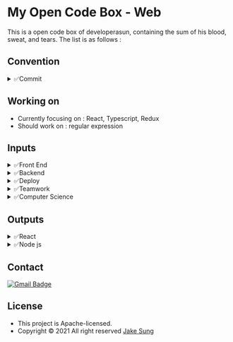 # My Open Code Box - Web
This is a open code box of developerasun, containing the sum of his blood, sweat, and tears. The list is as follows :  

## Convention
<details>
  <summary>✅Commit</summary>

- feat: functionality added
- fix: bug fixed, minor changes
- chore: installing npms and other chores
- refactor: refactoring existing codes
- docs: readme and other markdowns
</details>

## Working on
- Currently focusing on : React, Typescript, Redux
- Should work on : regular expression

## Inputs

<details>
  <summary>✅Front End</summary>

- myCSS, myHTML, myJavascript
 
</details>

<details>
  <summary>✅Backend</summary>

- myJavascript
 
</details>

<details>
  <summary>✅Deploy</summary>

- myCloud, myDeploy
 
</details>

<details>
  <summary>✅Teamwork</summary>

- myCollaboration
 
</details>

<details>
  <summary>✅Computer Science</summary>

- myCSknowledge
 
</details>

## Outputs
<details>
  <summary>✅React</summary>

- useQuery

https://user-images.githubusercontent.com/83855174/147634315-666ef3ca-0da4-48b6-872d-b1eb65c58849.mp4

- useInfiniteQuery

https://user-images.githubusercontent.com/83855174/147634099-17cb1699-6546-4ebe-9cc8-114ebce124e6.mp4

- redux-react 
  
https://user-images.githubusercontent.com/83855174/151017399-762dc0b3-4431-4a06-b06b-e621879632a8.mp4

</details>

<details>
  <summary>✅Node js </summary>

- blog app

https://user-images.githubusercontent.com/83855174/147804554-432cd627-18e8-4782-84a7-61e320723881.mp4

- chat app

https://user-images.githubusercontent.com/83855174/147804564-eb674c38-6b9c-41d1-8202-7ddee9f595f1.mp4

- login 
  
https://user-images.githubusercontent.com/83855174/150134828-dc3ddf5b-a9ed-4c2a-87f5-d7dd44494417.mp4

- Google Oauth

https://user-images.githubusercontent.com/83855174/148180423-bb9b98ce-be5e-49b3-92ee-01dde36b91d2.mp4

- Netlify serverless

https://user-images.githubusercontent.com/83855174/148397581-6bd6ccef-3d55-4e3a-abc2-9485c9a1eff2.mp4
  
</details>

## Contact
[![Gmail Badge](https://img.shields.io/badge/Gmail-d14836?style=flat-square&logo=Gmail&logoColor=white&link=mailto:designerasun@gmail.com)](mailto:designerasun@gmail.com)

## License 
- This project is Apache-licensed.
- Copyright © 2021 All right reserved [Jake Sung](https://github.com/developerasun) 
